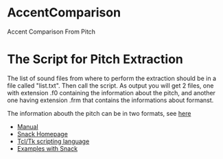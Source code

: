 # AccentComparison
Accent Comparison From Pitch


# The Script for Pitch Extraction

The list of sound files from where to perform the extraction should be in a file called "list.txt".
Then call the script. As output you will get 2 files, one with extension .f0 containing the information about the pitch, and another one having extension .frm that contains the informations about formanst.

The information abouth the pitch can be in two formats, see [here](http://www.speech.kth.se/snack/man/snack2.2/tcl-man.html#spitch)


 - [Manual](http://www.speech.kth.se/snack/man/snack2.2/tcl-man.html)
 - [Snack Homepage](http://www.speech.kth.se/snack/)
 - [Tcl/Tk scripting language](https://www.tcl.tk/software/tcltk/)
 - [Examples with Snack](www.speech.kth.se/snack/tutorial.html#gettingstarted)
